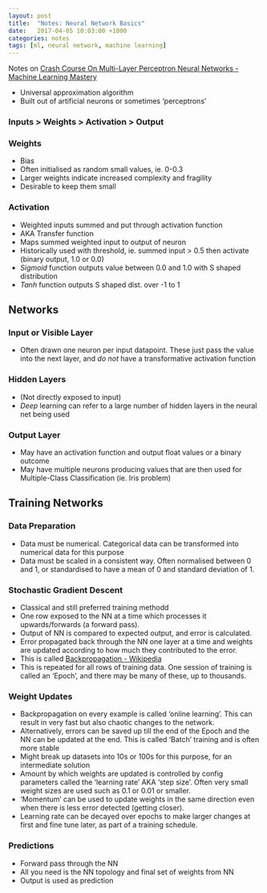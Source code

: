 ```yaml
---
layout: post
title:  "Notes: Neural Network Basics"
date:   2017-04-05 10:03:00 +1000
categories: notes
tags: [ml, neural network, machine learning]
---
```


Notes on [Crash Course On Multi-Layer Perceptron Neural Networks - Machine Learning Mastery](http://machinelearningmastery.com/neural-networks-crash-course/)

* Universal approximation algorithm
* Built out of artificial neurons or sometimes ‘perceptrons’
### Inputs  > Weights > Activation > Output

### Weights
* Bias
* Often initialised as random small values, ie. 0-0.3
* Larger weights indicate increased complexity and fragility
* Desirable to keep them small

### Activation
* Weighted inputs summed and put through activation function
* AKA Transfer function
* Maps summed weighted input to output of neuron
* Historically used with threshold, ie. summed input > 0.5 then activate (binary output, 1.0 or 0.0)
* *Sigmoid* function outputs value between 0.0 and 1.0 with S shaped distribution
* *Tanh* function outputs S shaped dist. over -1 to 1

## Networks
### Input or Visible Layer
* Often drawn one neuron per input datapoint. These just pass the value into the next layer, and *do not* have a transformative activation function

### Hidden Layers
* (Not directly exposed to input)
* *Deep* learning can refer to a large number of hidden layers in the neural net being used

### Output Layer
* May have an activation function and output float values or a binary outcome
* May have multiple neurons producing values that are then used for  Multiple-Class Classification (ie. Iris problem)

## Training Networks
### Data Preparation
* Data must be numerical. Categorical data can be transformed into numerical data for this purpose
* Data must be scaled in a consistent way. Often normalised between 0 and 1, or standardised to have a mean of 0 and standard deviation of 1.

### Stochastic Gradient Descent
* Classical and still  preferred training methodd
* One row exposed to the NN at a time which processes it upwards/forwards (a forward pass).
* Output of NN is compared to expected output, and error is calculated.
* Error propagated back through the NN one layer at  a time and weights are updated according to how much they contributed to the error.
* This is called [Backpropagation - Wikipedia](https://en.wikipedia.org/wiki/Backpropagation)
* This is repeated for all rows of training data. One session of training is called an ‘Epoch’, and there may be many of these, up to thousands.

### Weight Updates
* Backpropagation on every example is called ‘online learning’. This can result in very fast but also chaotic changes to the network.
* Alternatively, errors can be saved up till the end of the Epoch and the NN can be updated at the end. This is called ‘Batch’ training and is often more stable
* Might break up datasets into 10s or 100s for this purpose, for an intermediate solution
* Amount by which weights are updated is controlled by config parameters called the ‘learning rate’ AKA ‘step size’. Often very small weight sizes are used such as 0.1 or 0.01 or smaller.
* ‘Momentum’ can be used to update weights in the same direction even when there is less error detected (getting closer).
* Learning rate can be decayed over epochs to make larger changes at first and fine tune later, as part of a training schedule.

### Predictions
* Forward pass through the NN
* All you need is the NN topology and final set of weights from NN
* Output is used as prediction
